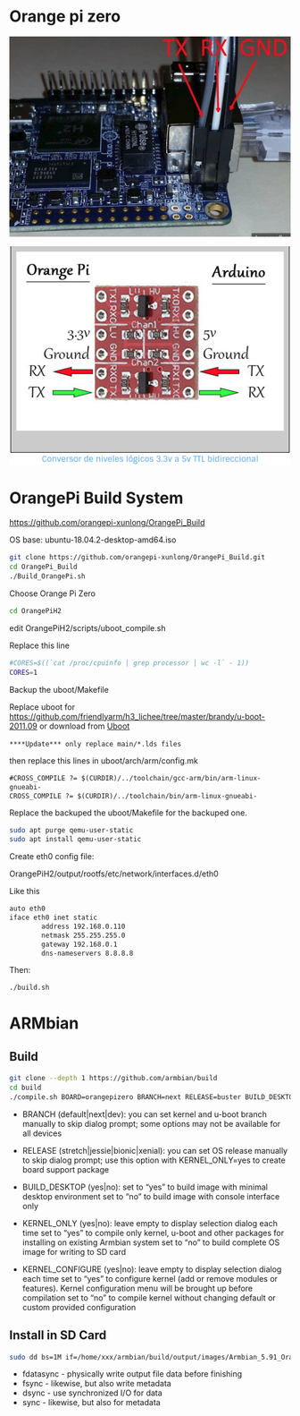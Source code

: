 <!-- TITLE: Opizero -->
<!-- SUBTITLE: A quick summary of Opizero -->


# Orange pi zero
![Screenshot From 2019 07 11 04 53 27](/uploads/electronics/screenshot-from-2019-07-11-04-53-27.png "Screenshot From 2019 07 11 04 53 27")


![Screenshot From 2019 07 11 04 50 30](/uploads/electronics/screenshot-from-2019-07-11-04-50-30.png "Screenshot From 2019 07 11 04 50 30")


# OrangePi Build System
https://github.com/orangepi-xunlong/OrangePi_Build

OS base: ubuntu-18.04.2-desktop-amd64.iso


```sh
git clone https://github.com/orangepi-xunlong/OrangePi_Build.git
cd OrangePi_Build
./Build_OrangePi.sh

```

Choose Orange Pi Zero


```sh
cd OrangePiH2

```

edit OrangePiH2/scripts/uboot_compile.sh

Replace this line

```sh
#CORES=$((`cat /proc/cpuinfo | grep processor | wc -l` - 1))
CORES=1
```


Backup the uboot/Makefile


Replace uboot for https://github.com/friendlyarm/h3_lichee/tree/master/brandy/u-boot-2011.09  or download from [Uboot](/uploads/electronics/uboot.tgz "Uboot") 

`****Update*** only replace main/*.lds files`

then replace this lines in  uboot/arch/arm/config.mk

```text
#CROSS_COMPILE ?= $(CURDIR)/../toolchain/gcc-arm/bin/arm-linux-gnueabi-
CROSS_COMPILE ?= $(CURDIR)/../toolchain/bin/arm-linux-gnueabi-

```

Replace the backuped the uboot/Makefile for the backuped one.



```sh
sudo apt purge qemu-user-static
sudo apt install qemu-user-static
```

Create eth0 config file:

OrangePiH2/output/rootfs/etc/network/interfaces.d/eth0

Like this


```text
auto eth0
iface eth0 inet static
        address 192.168.0.110
        netmask 255.255.255.0
        gateway 192.168.0.1
        dns-nameservers 8.8.8.8

```



Then:

```sh
./build.sh
```








# ARMbian

## Build
```sh
git clone --depth 1 https://github.com/armbian/build
cd build
./compile.sh BOARD=orangepizero BRANCH=next RELEASE=buster BUILD_DESKTOP=no KERNEL_ONLY=no KERNEL_CONFIGURE=no
```

* BRANCH (default|next|dev): you can set kernel and u-boot branch manually to skip dialog prompt; some options may not be available for all devices

* RELEASE (stretch|jessie|bionic|xenial): you can set OS release manually to skip dialog prompt; use this option with KERNEL_ONLY=yes to create board support package

* BUILD_DESKTOP (yes|no):
set to “yes” to build image with minimal desktop environment
set to “no” to build image with console interface only

* KERNEL_ONLY (yes|no): leave empty to display selection dialog each time
set to “yes” to compile only kernel, u-boot and other packages for installing on existing Armbian system
set to “no” to build complete OS image for writing to SD card

* KERNEL_CONFIGURE (yes|no):
leave empty to display selection dialog each time
set to “yes” to configure kernel (add or remove modules or features). Kernel configuration menu will be brought up before compilation
set to “no” to compile kernel without changing default or custom provided configuration


## Install in SD Card


```sh
sudo dd bs=1M if=/home/xxx/armbian/build/output/images/Armbian_5.91_Orangepizero_Debian_buster_next_4.19.57.img of=/dev/sdc conv=fdatasync
```

* fdatasync - physically write output file data before finishing
* fsync - likewise, but also write metadata
* dsync - use synchronized I/O for data
* sync - likewise, but also for metadata



